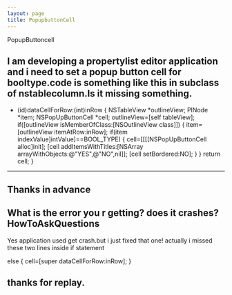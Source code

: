 ```yaml
---
layout: page
title: PopupbuttonCell
---
```




PopupButtoncell

I  am developing a propertylist editor application and i need to set a popup button cell for booltype.code is something like this in subclass of nstablecolumn.Is it missing something.
 ----
    
- (id)dataCellForRow:(int)inRow
{
	NSTableView  *outlineView;
	PlNode *item;
	NSPopUpButtonCell *cell;
	outlineView=[self tableView];
	if([outlineView isMemberOfClass:[NSOutlineView class]])
	{
		item=[outlineView itemAtRow:inRow];
		if(item indexValue]intValue]==BOOL_TYPE)
		{
			cell=[[[[NSPopUpButtonCell alloc]init];
			[cell addItemsWithTitles:[NSArray arrayWithObjects:@"YES",@"NO",nil]];
			[cell setBordered:NO];
		}
	}
	return cell;
}

----
Thanks in advance
 ----
What is the error you r getting? does it crashes? HowToAskQuestions
 ----
Yes application used get crash.but i just fixed  that one! actually i missed these two lines inside if statement
    
else
		{
			cell=[super dataCellForRow:inRow];
		}

thanks for replay.
 ----

